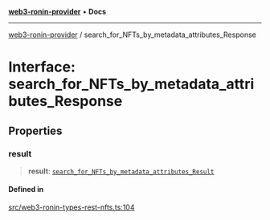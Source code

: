 [**web3-ronin-provider**](../README.md) • **Docs**

***

[web3-ronin-provider](../globals.md) / search\_for\_NFTs\_by\_metadata\_attributes\_Response

# Interface: search\_for\_NFTs\_by\_metadata\_attributes\_Response

## Properties

### result

> **result**: [`search_for_NFTs_by_metadata_attributes_Result`](search_for_NFTs_by_metadata_attributes_Result.md)

#### Defined in

[src/web3-ronin-types-rest-nfts.ts:104](https://github.com/chuacw/web3-ronin-provider/blob/dab3da736520006c9aeb4dab1fb5f7a56228c341/src/web3-ronin-types-rest-nfts.ts#L104)

